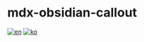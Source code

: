 # mdx-obsidian-callout
[![en](https://img.shields.io/badge/lang-en-7952F6.svg)](https://github.com/milk717/mdx-obsidian-callout#readme)
[![ko](https://img.shields.io/badge/lang-ko-55BCBB.svg)](https://github.com/milk717/mdx-obsidian-callout/blob/main/docs/README-KR.md)
